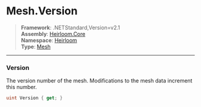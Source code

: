 # Mesh.Version

> **Framework**: .NETStandard,Version=v2.1  
> **Assembly**: [Heirloom.Core][0]  
> **Namespace**: [Heirloom][0]  
> **Type**: [Mesh][1]  

--------------------------------------------------------------------------------

### Version

The version number of the mesh. Modifications to the mesh data increment this number.

```cs
uint Version { get; }
```

[0]: ../Heirloom.Core.md
[1]: Heirloom.Mesh.md
